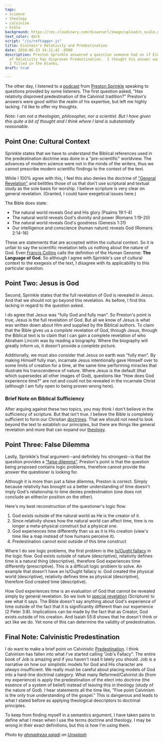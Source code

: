 ```yaml
---
tags:
- science
- theology
- calvinism
- bible
background: https://res.cloudinary.com/dixwznarl/image/upload/c_scale,q_auto:good,w_2048/notebook/space-time.jpg
text_color: dark
script: "/js/reftagger.js"
title: Einstein's Relativity and Predestination
date: 2018-06-23 14:11:42 -0500
description: Preston Sprinkle answered a question someone had on if Einstein's Theory
  of Relativity has disproven Predestination.  I thought his answer was lacking, so
  I filled in the blanks.
draft: true

---
```

The other day, I listened to a [podcast](https://www.prestonsprinkle.com/theology-in-the-raw/2018/6/4/672-june-questions-and-answers) from [Preston Sprinkle](https://www.prestonsprinkle.com/) speaking to questions provided by some listeners. The first question asked, "Has relativity disproved predestination of the Calvinist tradition?" Preston's answers were good within the realm of his expertise, but left me highly lacking. I'd like to offer my thoughts.

_Note: I am not a theologian, philosopher, nor a scientist. But I have given this quite a bit of thought and I think where I land is substantially reasonable._

## Point One: Cultural Context

Sprinkle states that we have to understand the Biblical references used in the predestination doctrine was done in a "pre-scientific" worldview. The advances of modern science were not in the minds of the writers, thus we cannot prescribe modern scientific findings to the context of the text.

While I 100% agree with this, I feel this also denies the doctrine of ["General Revelation"](https://www.theopedia.com/revelation-of-god) and belittles those of us that don't use scriptural and textual study as the sole basis for worship. I believe scripture is very clear on general revelation. (Granted, I could have exegetical issues here.)

The Bible does state:

* The natural world reveals God and His glory (Psalms 19:1-4)
* The natural world reveals God's divinity and power (Romans 1:19-20)
* The natural world reveals God's goodness (Genesis 1:31)
* Our intelligence and conscience (human nature) reveals God (Romans 2:14-16)

These are statements that are accepted within the cultural context. So it is unfair to say the scientific revelation tells us nothing about the nature of God. Even [Francis Collins](https://en.wikipedia.org/wiki/Francis_Collins) calls the definition of the Human Genome: **The Language of God.** So although I agree with Sprinkle's use of cultural context to the exegesis of the text, I disagree with its applicability to this particular question.

## Point Two: Jesus is God

Second, Sprinkle states that the full revelation of God is revealed in Jesus. And that we should not go beyond this revelation. As before, I find this lacking in regard to the question asked.

I do agree that Jesus was "fully God and fully man". So Preston's point is true, Jesus is the full revelation of God. But all we know of Jesus is what was written down about Him and supplied by the Biblical authors. To claim that the Bible gives us a _complete_ revelation of God, through Jesus, through the Biblical text is to claim that I can gain a complete revelation of who Abraham Lincoln was by reading a biography. Where the biography will greatly inform us, it doesn't provide a _complete_ picture.

Additionally, we must also consider that Jesus on earth was "fully man". By making Himself fully man, incarnate Jesus intentionally gave Himself over to some limits of creation for a time, at the same time performing miracles that illustrate his transcendence of nature.  Where Jesus is the default (that which supersedes all other images of God), questions like "How does God experience time?" are not and could not be revealed in the incarnate Christ (although I am fully open to being proven wrong here). 

### Brief Note on Biblical Sufficiency

After arguing against these two topics, you may think I don't believe in the sufficiency of scripture. But that isn't true. I believe the Bible is completely sufficient to form our Christian [doctrines](https://www.merriam-webster.com/dictionary/doctrine). That we should not need to look beyond the text to establish our principles, but there are things like general revelation and more that can expand our [theology](https://www.merriam-webster.com/dictionary/theology). 

## Point Three: False Dilemma

Lastly, Sprinkle's final argument--and definitely his strongest--is that the question provides a ["false dilemma"](https://www.logicallyfallacious.com/tools/lp/Bo/LogicalFallacies/94/False-Dilemma). Preston's point is that the question being proposed contains logic problems, therefore cannot provide the answer the questioner is looking for.

Although it is more than just a false dilemma, Preston is correct. Simply because relativity has brought us a better understanding of time doesn't imply God's relationship to time denies predestination (one does not conclude an either/or position on the other).

Here's my best reconstruction of the questioner's logic flow:

1. God exists outside of the natural world as He is the creator of it.
2. Since relativity shows how the natural world can affect time, time is no longer a meta-physical construct but a physical one.
3. God experiences time differently than us as it is His creation (view's time like a map instead of how humans perceive it).
4. Predestination cannot exist outside of this time construct

Where I do see logic problems, the first problem is the [Is/Ought fallacy](https://www.logicallyfallacious.com/tools/lp/Bo/LogicalFallacies/131/Naturalistic-Fallacy) in the logic flow. God exists outside of nature (descriptive), relativity defines time is a natural thing (descriptive), therefore God experiences time differently (prescriptive). This is a difficult logic problem to solve. An example that doesn't have an Is/Ought fallacy is: God created the physical world (descriptive), relativity defines time as physical (descriptive), therefore God created time (descriptive).

How God experiences time is an evaluation of God that cannot be revealed simply by general revelation. So we look to [special revelation](https://www.theopedia.com/revelation-of-god) (Scripture) to see what it says. The Bible doesn't say anything about God's experience of time outside of the fact that it is significantly different than our experience (2 Peter 3:8). Implications can be made by the fact that as Creator, God exists outside of his creation. And Isaiah 55:8 shows that he doesn't think or act like we do. Yet none of this can determine the validity of predestination.

## Final Note: Calvinistic Predestination

I do want to make a brief point on Calvinistic [Predestination](https://www.theopedia.com/predestination). I think Calvinism has fallen into what I've started calling "Job's Fallacy". The entire book of Job is amazing and if you haven't read it lately you should. Job is a narrative on how our simplistic models for God and His character are _always_ insufficient. We really must be careful about placing models of God into a hard-line doctrinal category. What many Reformed/Calvinist do (from my experience) is apply the predestination of the elect into doctrine (the essence of a system of belief) instead of leaving this in theology (study of the nature of God). I hear statements all the time like, "Five point Calvinism is the only true understanding of the gospel."  This is dangerous and leads to what I stated before as applying theological descriptors to doctrinal principles.

To keep from finding myself in a semantics argument, I have taken pains to define what I mean when I use the terms doctrine and theology.  I may be wrong in their exact definitions, but this is how I'm using them.

_Photo by_ [_ahmadreza sajadi_](https://unsplash.com/photos/55xd_uiUYEE) _on_ [_Unsplash_](https://unsplash.com/)